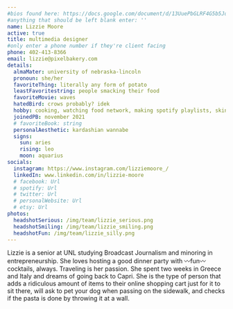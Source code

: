 ```yaml
---
#bios found here: https://docs.google.com/document/d/13UuePbGLRF4G5b5JoEe2Vua3NukZ1-QwRW4Oisnd8lI/edit#
#anything that should be left blank enter: ''
name: Lizzie Moore
active: true
title: multimedia designer
#only enter a phone number if they're client facing
phone: 402-413-8366
email: lizzie@pixelbakery.com
details:
  almaMater: university of nebraska-lincoln
  pronoun: she/her
  favoriteThing: literally any form of potato
  leastFavoritestring: people smacking their food
  favoriteMovie: waves
  hatedBird: crows probably? idek
  hobby: cooking, watching food network, making spotify playlists, skincare/makeup
  joinedPB: november 2021
  # favoriteBook: string
  personalAesthetic: kardashian wannabe
  signs:
    sun: aries
    rising: leo
    moon: aquarius
socials:
  instagram: https://www.instagram.com/lizziemoore_/ 
  linkedIn: www.linkedin.com/in/lizzie-moore
  # facebook: Url
  # spotify: Url
  # twitter: Url
  # personalWebsite: Url
  # etsy: Url
photos:
  headshotSerious: /img/team/lizzie_serious.png
  headshotSmiling: /img/team/lizzie_smiling.png
  headshotFun: /img/team/lizzie_silly.png
---
```

Lizzie is a senior at UNL studying Broadcast Journalism and minoring in entrepreneurship. She loves hosting a good dinner party with 〰fun〰 cocktails, always. Traveling is her passion. She spent two weeks in Greece and Italy and dreams of going back to Capri. She is the type of person that adds a ridiculous amount of items to their online shopping cart just for it to sit there, will ask to pet your dog when passing on the sidewalk, and checks if the pasta is done by throwing it at a wall.
